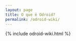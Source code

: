 ```yaml
---
layout: page
title: O que é Odroid?
permalink: /odroid-wiki/
---
```


{% include odroid-wiki.html  %}
